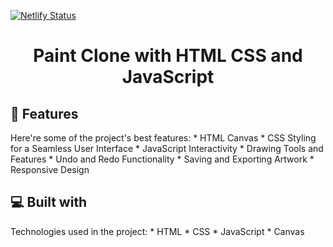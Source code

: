 [![Netlify Status](https://api.netlify.com/api/v1/badges/9598daa2-5a77-4c10-a5fd-1c3e25836243/deploy-status)](https://app.netlify.com/sites/sumo-paint/deploys)
<h1 align="center" id="title">Paint Clone with HTML CSS and JavaScript</h1>

  
  
<h2>🧐 Features</h2>
Here're some of the project's best features:
*   HTML Canvas 
*   CSS Styling for a Seamless User Interface
*   JavaScript Interactivity
*   Drawing Tools and Features
*   Undo and Redo Functionality
*   Saving and Exporting Artwork
*   Responsive Design
  
  
<h2>💻 Built with</h2>
Technologies used in the project:
*   HTML
*   CSS
*   JavaScript
*   Canvas
